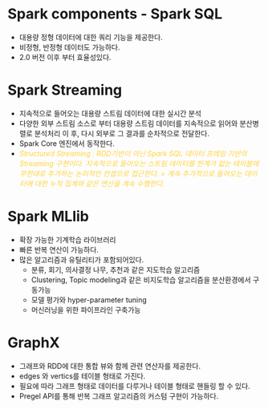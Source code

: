 
# Spark components - Spark SQL
- 대용량 정형 데이터에 대한 쿼리 기능을 제공한다.
- 비정형, 반정형 데이터도 가능하다.
- 2.0 버전 이후 부터 효율성있다.

# Spark Streaming
- 지속적으로 들어오는 대용량 스트림 데이터에 대한 실시간 분석
- 다양한 외부 스트림 소스로 부터 대용량 스트림 데이터를 지속적으로 읽어와 분산병렬로 분석처리 이 후, 다시 외부로 그 결과를 순차적으로 전달한다. 
- Spark Core 엔진에서 동작한다.
- <span style="color:#ffd33d">*Structured Streaming : RDD기반이 아닌 Spark SQL 데이터 프레임 기반의 Streaming 구현이다. 지속적으로 들어오는 스트림 데이터를 한계가 없는 테이블에 무한대로 추가하는 논리적인 컨셉으로 접근한다. = 계속 추가적으로 들어오는 데이터에 대한 누적 집계와 같은 연산을 계속 수행한다.*</span>

# Spark MLlib
- 확장 가능한 기계학습 라이브러리
- 빠른 반복 연산이 가능하다.
- 많은 알고리즘과 유틸리티가 포함되어있다.
  - 분류, 회기, 의사결정 나무, 추천과 같은 지도학습 알고리즘
  - Clustering, Topic modeling과 같은 비지도학습 알고리즘을 분산환경에서 구동가능
  - 모델 평가와 hyper-parameter tuning
  - 머신러닝을 위한 파이프라인 구축가능

# GraphX
- 그래프와 RDD에 대한 통합 뷰와 함께 관련 연산자를 제공한다.
- edges 와 vertics를 테이블 형태로 가진다.
- 필요에 따라 그래프 형태로  데이터를 다루거나 테이블 형태로 핸들링 할 수 있다.
- Pregel API를 통해 반복 그래프 알고리즘의 커스텀 구현이 가능하다.
